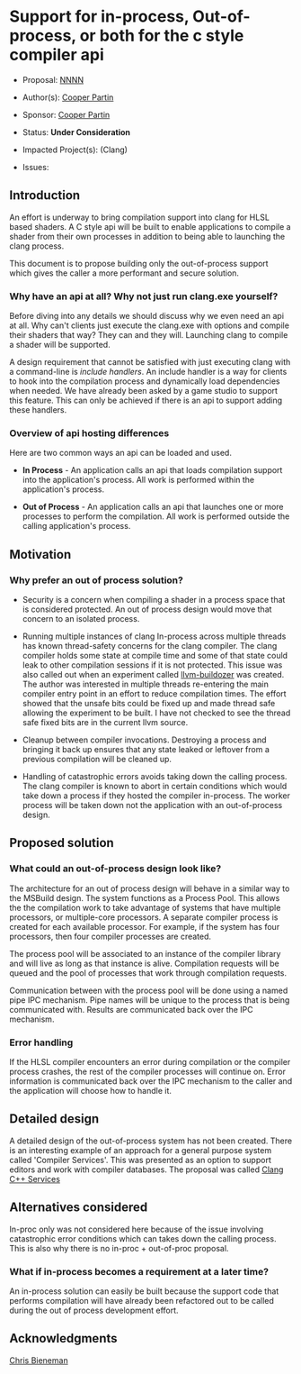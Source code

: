 <!-- {% raw %} -->

# Support for in-process, Out-of-process, or both for the c style compiler api

* Proposal: [NNNN](INF-NNNN-inproc-outofproc-compiler-api-support.md)
* Author(s): [Cooper Partin](https://github.com/coopp)
* Sponsor: [Cooper Partin](https://github.com/coopp)
* Status: **Under Consideration**
* Impacted Project(s): (Clang)

* Issues:

## Introduction

An effort is underway to bring compilation support into clang for HLSL based
shaders.  A C style api will be built to enable applications to compile
a shader from their own processes in addition to being able to launching the
clang process.

This document is to propose building only the out-of-process support which
gives the caller a more performant and secure solution.

### Why have an api at all?  Why not just run clang.exe yourself?

Before diving into any details we should discuss why we even need an
api at all.  Why can't clients just execute the clang.exe with options
and compile their shaders that way?  They can and they will. Launching clang
to compile a shader will be supported.

A design requirement that cannot be satisfied with just executing clang with a 
command-line is _include handlers_. An include handler is a way for clients to
hook into the compilation process and dynamically load dependencies when
needed. We have already been asked by a game studio to support this feature.
This can only be achieved if there is an api to support adding these handlers.

### Overview of api hosting differences

Here are two common ways an api can be loaded and used.

* **In Process** - An application calls an api that loads compilation support
into the application's process. All work is performed within the application's
process.

* **Out of Process** - An application calls an api that launches one or more
processes to perform the compilation. All work is performed outside the
calling application's process.

## Motivation

### Why prefer an out of process solution?

* Security is a concern when compiling a shader in a process space that is
considered protected.  An out of process design would move that concern to an
isolated process.

* Running multiple instances of clang In-process across multiple threads has
known thread-safety concerns for the clang compiler. The clang compiler holds
some state at compile time and some of that state could leak to other
compilation sessions if it is not protected. This issue was also called out
when an experiment called [llvm-buildozer](https://reviews.llvm.org/D86351)
was created.  The author was interested in multiple threads re-entering the
main compiler entry point in an effort to reduce compilation times. The effort
showed that the unsafe bits could be fixed up and made thread safe allowing
the experiment to be built. I have not checked to see the thread safe fixed
bits are in the current llvm source.

* Cleanup between compiler invocations. Destroying a process and bringing it
back up ensures that any state leaked or leftover from a previous compilation
will be cleaned up.

* Handling of catastrophic errors avoids taking down the calling process. The
clang compiler is known to abort in certain conditions which would take down
a process if they hosted the compiler in-process. The worker process will be
taken down not the application with an out-of-process design.

## Proposed solution

### What could an out-of-process design look like?

The architecture for an out of process design will behave in a similar way to
the MSBuild design. The system functions as a Process Pool.  This allows the
the compilation work to take advantage of systems that have multiple
processors, or multiple-core processors. A separate compiler process
is created for each available processor. For example, if the system has four
processors, then four compiler processes are created.

The process pool will be associated to an instance of the compiler library
and will live as long as that instance is alive.  Compilation requests will
be queued and the pool of processes that work through compilation requests.

Communication between with the process pool will be done using a named pipe
IPC mechanism. Pipe names will be unique to the process that is being
communicated with. Results are communicated back over the IPC mechanism.

### Error handling

If the HLSL compiler encounters an error during compilation or the compiler
process crashes, the rest of the compiler processes will continue on.
Error information is communicated back over the IPC mechanism to the caller
and the application will choose how to handle it.

## Detailed design

A detailed design of the out-of-process system has not been created.
There is an interesting example of an approach for a general purpose system
called 'Compiler Services'. This was presented as an option to support editors
and work with compiler databases. The proposal was called
[Clang C++ Services](https://github.com/chandlerc/llvm-designs/blob/master/ClangService.rst)

## Alternatives considered

In-proc only was not considered here because of the issue involving
catastrophic error conditions which can takes down the calling process.
This is also why there is no in-proc + out-of-proc proposal.

### What if in-process becomes a requirement at a later time?

An in-process solution can easily be built because the support code that
performs compilation will have already been refactored out to be called
during the out of process development effort.

## Acknowledgments

[Chris Bieneman](https://github.com/llvm-beanz)

<!-- {% endraw %} -->
